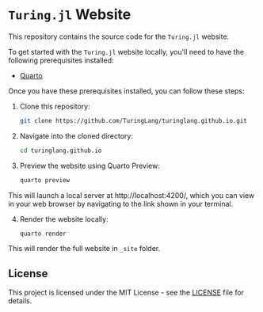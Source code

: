 # `Turing.jl` Website

This repository contains the source code for the `Turing.jl` website. 

To get started with the `Turing.jl` website locally, you'll need to have the following prerequisites installed:

- [Quarto](https://quarto.org/docs/download/)

Once you have these prerequisites installed, you can follow these steps:

1. Clone this repository:

    ```bash
    git clone https://github.com/TuringLang/turinglang.github.io.git
    ```

2. Navigate into the cloned directory:

    ```bash
    cd turinglang.github.io
    ```

3. Preview the website using Quarto Preview:

    ```bash
    quarto preview
    ```
This will launch a local server at http://localhost:4200/, which you can view in your web browser by navigating to the link shown in your terminal.

4. Render the website locally:

    ```bash
    quarto render
    ```
This will render the full website in `_site` folder.

## License

This project is licensed under the MIT License - see the [LICENSE](LICENSE) file for details.
